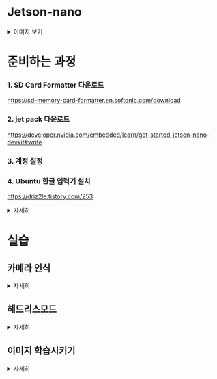 # Jetson-nano
<details>
    <summary>이미지 보기</summary>
    
![jetson-nano-dev-kit-top-r6-HR-B01](https://github.com/user-attachments/assets/b713300c-4429-41c0-9474-7b443e2ebee0)

</details>

# 준비하는 과정

### 1. SD Card Formatter 다운로드
https://sd-memory-card-formatter.en.softonic.com/download

### 2. jet pack 다운로드
https://developer.nvidia.com/embedded/learn/get-started-jetson-nano-devkit#write

### 3. 계정 설정

### 4. Ubuntu 한글 입력기 설치
https://driz2le.tistory.com/253
<details>
    <summary>자세히</summary>

1) 크롬 띄우고 링크로 가기
![Screenshot from 2024-11-14 20-22-09](https://github.com/user-attachments/assets/c40c4a0d-11b1-4ba0-8725-045627dd0523)
2) ![Screenshot from 2024-11-14 21-04-02](https://github.com/user-attachments/assets/89fc8d97-158b-4114-94c9-9307cacad79c) Terminal에서 $ sudo apt-get update 입력
![Screenshot from 2024-11-14 20-23-15](https://github.com/user-attachments/assets/462a36a6-fb4d-40f0-a22b-522b2685fa70)
3) $ sudo apt-get install fcitx-hangul 입력
![Screenshot from 2024-11-14 20-23-56](https://github.com/user-attachments/assets/eec33d31-6e69-459f-8dd3-ff251b1d42a8)
4) ![Screenshot from 2024-11-14 21-07-55](https://github.com/user-attachments/assets/cdf047c3-bfaa-4f71-9d54-e313b230ba82)설정 에서 ![Screenshot from 2024-11-14 21-08-43](https://github.com/user-attachments/assets/da96f2ea-a031-494b-8305-ad6260948aa5) Language Support 들어가기
![Screenshot from 2024-11-14 20-27-22](https://github.com/user-attachments/assets/4aec7b4d-634c-4618-9b40-fd780dbd9ddc)
5) 하단 Keyboard input method system 설정을 fcitx로 바꾼다.
![Screenshot from 2024-11-14 20-36-17](https://github.com/user-attachments/assets/751b3b9f-fb13-4056-9b7c-a32fd4106976)

6) 재부팅
7) 하단 + 누르고 hangul 찾기
![Screenshot from 2024-11-14 20-37-38](https://github.com/user-attachments/assets/3a7d3bc0-7905-490f-aece-15f61856f97d)
![Screenshot from 2024-11-14 20-38-33](https://github.com/user-attachments/assets/5fdef70c-09e0-4a0f-8d53-d249796bb26f)
8) 공백칸 누르고 '한/영'키 입력
![Screenshot from 2024-11-14 20-39-23](https://github.com/user-attachments/assets/a5616675-0150-4d1d-9e25-798ebb86021e)

</details>

# 실습

## 카메라 인식

<details>
    <summary>자세히</summary>

![Screenshot from 2024-11-14 20-53-18](https://github.com/user-attachments/assets/c8e194bf-1b46-4e40-85a3-4b1deca71734)


![Screenshot from 2024-11-14 20-52-20](https://github.com/user-attachments/assets/28629904-0613-4bf0-b256-a82fac056ab1)

</details>

## 헤드리스모드

<details>
    <summary>자세히</summary>
    
1) 교육과정에 필요한 dir 추가하기

    ~$ mkdir -p ~/nvdli-data

    ~$ ls

2) Terminal 창에 입력
   
    sudo docker run --runtime nvidia -it --rm --network host \
    --memory=500M --memory-swap=4G \
    --volume ~/nvdli-data:/nvdli-nano/data \
    --volume /tmp/argus_socket:/tmp/argus_socket \
    --device /dev/video0 \
    nvcr.io/nvidia/dli/dli-nano-ai:v2.0.2-r32.7.1kr
![Screenshot from 2024-11-14 21-30-33](https://github.com/user-attachments/assets/d36251a2-67c8-409c-bde9-a5038aee8b57)

4) allow 10 sec for JupyterLab to start @ http://192.168.176.16:8888 (password dlinano)
JupterLab logging location:  /var/log/jupyter.log  (inside the container)
root@ai-desktop:/nvdli-nano# 

    ![Screenshot from 2024-11-14 21-38-48](https://github.com/user-attachments/assets/3e03b97b-a22a-4847-b886-8616ea187a0f)

5) Terminal에 아래 내용 입력하기
 
    sudo systemctl disable nvzramconfig
   
    sudo systemctl set-default multi-user.target
    sudo fallocate -l 18G /mnt/18GB.swap

    sudo chmod 600 /mnt/18GB.swap
    sudo mkswap /mnt/18GB.swap

    sudo su
    echo "/mnt/18GB.swap swap swap defaults 0 0" >> /etc/fstab    
    exit

    sudo reboot


5) 입력하고 리부트 후 아이디 비밀번호 입력한 뒤 시스템 GUI모드로 설정:

    sudo systemctl set-default graphical.target

    reboot  입력

![20241121_195357 (1)](https://github.com/user-attachments/assets/6e58f474-4763-472a-9214-09ef7149a68e)

</details>

## 이미지 학습시키기

<details>
    <summary>자세히</summary>
    
1) ![Screenshot from 2024-11-21 19-58-41](https://github.com/user-attachments/assets/5cabddfa-9ae4-43d9-b094-fb7c60de1b55)

2) ![Screenshot from 2024-11-21 19-59-32](https://github.com/user-attachments/assets/447d1d79-57c7-4dc0-ab31-396a4ee99f91)

3) ![Screenshot from 2024-11-21 20-00-49](https://github.com/user-attachments/assets/365ecb99-9465-4529-97b6-a7952930ea4d)![Screenshot from 2024-11-21 20-01-09](https://github.com/user-attachments/assets/5d48f834-a9ae-4d65-95f2-4ab7af9c0e7b)

4) 실행시키기
 
    ![Screenshot from 2024-11-21 20-01-55](https://github.com/user-attachments/assets/bcd37c99-2fbe-4a37-bdb4-7028991dc276)

5) add 버튼으로 데이터 셋 A에만 tumbs_up 30개, tumbs_down 30개, epochs 10으로 Train 시켜본다.

   ![Screenshot from 2024-11-21 20-09-31](https://github.com/user-attachments/assets/f0f6bad7-ec2e-4276-a1cd-805ea990a8a7)![Screenshot from 2024-11-21 20-17-10](https://github.com/user-attachments/assets/3e513705-6490-4b5d-8b7b-6a0991ae086b)![Screenshot from 2024-11-21 20-18-52](https://github.com/user-attachments/assets/855358a6-a7f1-455a-b6c8-f678b77216f8)![Screenshot from 2024-11-21 20-22-43](https://github.com/user-attachments/assets/bd9c4434-f853-4ba3-9a2e-79a473ac4e4c)


</details>
